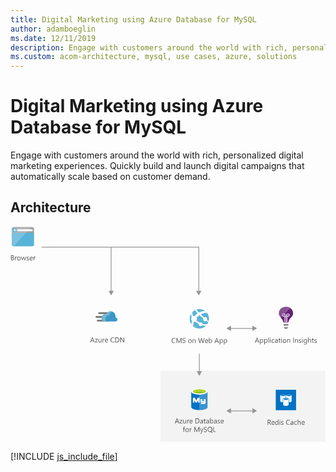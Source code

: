 ```yaml
---
title: Digital Marketing using Azure Database for MySQL
author: adamboeglin
ms.date: 12/11/2019
description: Engage with customers around the world with rich, personalized digital marketing experiences. Quickly build and launch digital campaigns that automatically scale based on customer demand.
ms.custom: acom-architecture, mysql, use cases, azure, solutions
---
```

# Digital Marketing using Azure Database for MySQL

Engage with customers around the world with rich, personalized digital marketing experiences. Quickly build and launch digital campaigns that automatically scale based on customer demand. 


## Architecture

<svg class="architecture-diagram" aria-labelledby="digital-marketing-using-azure-database-for-mysql" fill="none" height="422" viewbox="0 0 617 422" width="617" xmlns="https://www.w3.org/2000/svg"><title id="digital-marketing-using-azure-database-for-mysql">Digital Marketing using Azure Database for MySQL</title><desc>Engage with customers around the world with rich, personalized digital marketing experiences. Quickly build and launch digital campaigns that automatically scale based on customer demand.</desc><path d="M616.564 282.471H293.664V421.471H616.564V282.471Z" fill="#F3F3F3"></path><path d="M535.064 193.871H544.164V190.971H535.064V193.871Z" fill="#7A7A7A"></path><path d="M535.064 197.071L537.864 200.071H541.264L544.064 197.071H535.064Z" fill="#7A7A7A"></path><path d="M544.764 173.271C544.764 172.471 544.164 171.771 543.264 171.771C542.464 171.771 541.764 172.471 541.764 173.271V174.771H543.264C544.064 174.771 544.764 174.071 544.764 173.271Z" fill="#68217A"></path><path d="M535.464 174.771H536.964V173.271C536.864 172.471 536.264 171.771 535.464 171.771C534.664 171.771 533.964 172.371 533.964 173.271C534.064 174.071 534.764 174.771 535.464 174.771Z" fill="#68217A"></path><path d="M535.464 171.771C536.264 171.771 536.864 172.471 536.964 173.271V174.771H535.464C534.664 174.771 533.964 174.071 533.964 173.271C534.064 172.371 534.764 171.771 535.464 171.771ZM541.864 173.271C541.864 172.471 542.564 171.771 543.364 171.771C544.264 171.771 544.864 172.471 544.864 173.271C544.864 174.071 544.164 174.771 543.364 174.771H541.864V173.271Z" fill="#68217A"></path><path d="M553.464 169.671V169.371C553.464 165.071 551.064 161.171 547.464 159.071L536.364 170.171C537.764 170.571 538.764 171.771 538.764 173.271V174.771H540.264V173.271C540.264 171.571 541.764 170.071 543.464 170.071C545.164 170.071 546.664 171.571 546.664 173.271C546.664 174.971 545.164 176.471 543.464 176.471H541.964V187.371H540.264V176.471H538.764V187.371H536.964V176.471H535.464C534.064 176.471 532.764 175.471 532.364 174.071L528.764 177.671C528.064 176.971 527.464 176.271 527.064 175.571C527.664 176.571 528.464 177.471 529.664 178.471C531.864 180.471 534.264 185.771 534.564 187.371L534.864 187.871H543.964L544.264 187.371C544.564 185.771 547.064 180.471 549.164 178.571C554.064 174.371 553.464 169.871 553.464 169.671Z" fill="#68217A"></path><path d="M535.464 171.771C536.264 171.771 536.864 172.471 536.964 173.271V174.771H535.464C534.664 174.771 533.964 174.071 533.964 173.271C534.064 172.371 534.764 171.771 535.464 171.771ZM541.864 173.271C541.864 172.471 542.564 171.771 543.364 171.771C544.264 171.771 544.864 172.471 544.864 173.271C544.864 174.071 544.164 174.771 543.364 174.771H541.864V173.271ZM535.464 176.471H536.964V187.871H538.664V176.471H540.164V187.771H541.864V176.471H543.364C545.064 176.471 546.564 174.971 546.564 173.271C546.564 171.571 545.064 170.071 543.364 170.071C541.664 170.071 540.164 171.571 540.164 173.271V174.771H538.664V173.271C538.664 171.871 537.664 170.571 536.264 170.171L532.364 174.071C532.764 175.471 534.064 176.471 535.464 176.471Z" fill="#CEBAD3"></path><path d="M532.464 174.071C532.364 173.771 532.364 173.571 532.364 173.271C532.364 171.571 533.764 170.071 535.564 170.071C535.864 170.071 536.164 170.071 536.364 170.171L547.464 159.071C547.464 159.071 547.364 159.071 547.364 158.971C547.164 158.871 546.964 158.671 546.764 158.571C546.464 158.371 546.164 158.271 545.864 158.171C545.864 158.171 545.764 158.171 545.764 158.071C544.264 157.471 542.664 157.071 540.964 157.071C540.764 156.771 536.864 157.171 536.864 157.171C530.564 157.971 525.664 163.171 525.664 169.271C525.664 169.271 525.664 169.371 525.664 169.471V169.571V169.671C525.664 169.771 525.664 169.771 525.664 169.871C525.664 169.971 525.664 169.971 525.664 170.071C525.664 170.171 525.664 170.171 525.664 170.271C525.664 170.371 525.664 170.371 525.664 170.471C525.664 170.571 525.664 170.671 525.664 170.671C525.664 170.771 525.664 170.871 525.664 170.871C525.664 170.971 525.664 171.071 525.664 171.171C525.664 171.271 525.664 171.371 525.664 171.471C525.664 171.571 525.664 171.671 525.764 171.771C525.764 171.871 525.764 171.971 525.864 172.071C525.864 172.171 525.964 172.271 525.964 172.471C525.964 172.571 525.964 172.671 526.064 172.671C526.064 172.771 526.164 172.971 526.164 173.071C526.164 173.171 526.264 173.271 526.264 173.271C526.364 173.471 526.364 173.571 526.464 173.771C526.464 173.871 526.564 173.871 526.564 173.971C526.664 174.171 526.764 174.271 526.864 174.471C526.864 174.571 526.964 174.571 526.964 174.671C527.064 174.871 527.164 175.071 527.264 175.271L527.364 175.371C527.764 176.071 528.364 176.771 529.064 177.471L532.464 174.071Z" fill="#875094"></path><path d="M532.264 173.271C532.264 173.571 532.364 173.871 532.364 174.071L536.264 170.171C535.964 170.071 535.764 170.071 535.464 170.071C533.664 170.071 532.264 171.571 532.264 173.271Z" fill="#D6C5D9"></path><path d="M2.46387 11.4713V34.1713C2.46387 37.2713 3.56387 38.4713 6.76387 38.4713H41.8639C44.9639 38.4713 46.1639 37.3713 46.1639 34.1713V11.4713H2.46387Z" fill="#59B3D8"></path><path d="M46.0639 12.2713V5.17134C46.0639 2.07134 44.9639 0.871338 41.7639 0.871338H6.66389C3.56389 0.871338 2.36389 1.97134 2.36389 5.17134V12.2713H46.0639V12.2713Z" fill="#9FA0A1"></path><path d="M40.6639 0.871338H6.66387C3.56387 0.871338 2.46387 1.97134 2.46387 5.17134V12.3713H30.0639L40.6639 0.871338Z" fill="#B2B3B4"></path><path d="M6.66389 38.3714H6.06389C3.36389 38.2714 2.36389 37.0714 2.36389 34.0714V12.2714H29.9639L6.66389 38.3714Z" fill="#7AC2E0"></path><path d="M13.3639 8.97139H43.2639V5.17139H13.3639V8.97139Z" fill="#FBFBFB"></path><path d="M8.16389 2.77136C10.5639 2.77136 12.4639 4.67136 12.4639 7.07136C12.4639 9.47136 10.5639 11.3714 8.16389 11.3714C5.76389 11.3714 3.86389 9.47136 3.86389 7.07136C3.86389 4.77136 5.76389 2.77136 8.16389 2.77136Z" fill="#59B3D8"></path><path d="M12.3639 6.57139H8.16389L9.56389 5.17139V4.67139H8.16389L5.86389 7.17139L8.06389 9.47139H9.46389V8.97139L8.16389 7.57139H12.4639V6.57139H12.3639Z" fill="#FBFBFB"></path><path d="M196.464 171.271H173.564C172.664 171.271 171.864 170.471 171.864 169.471C171.864 168.571 172.664 167.671 173.564 167.671H196.464C197.364 167.671 198.164 168.471 198.164 169.471C198.164 170.471 197.364 171.271 196.464 171.271Z" fill="#7A7A7A"></path><path d="M191.764 185.871H170.664C169.764 185.871 168.964 185.071 168.964 184.071C168.964 183.171 169.764 182.271 170.664 182.271H191.764C192.664 182.271 193.464 183.071 193.464 184.071C193.564 185.071 192.764 185.871 191.764 185.871Z" fill="#7A7A7A"></path><path d="M189.264 178.771H168.164C167.264 178.771 166.464 177.971 166.464 176.971C166.464 176.071 167.264 175.171 168.164 175.171H189.264C190.164 175.171 190.964 175.971 190.964 176.971C191.064 177.971 190.264 178.771 189.264 178.771Z" fill="#7A7A7A"></path><path d="M209.464 182.071C209.464 180.071 207.864 178.371 205.864 178.271H205.364C205.564 177.371 205.764 176.471 205.764 175.671C205.764 170.271 201.464 165.871 196.164 165.871C192.064 165.971 188.464 168.571 187.064 172.471C186.364 172.271 185.664 172.171 184.964 172.071C181.264 172.071 178.464 175.171 178.464 178.971C178.464 182.771 181.364 185.871 184.964 185.871H206.164C207.964 185.571 209.464 183.971 209.464 182.071Z" fill="#3998C5"></path><path d="M188.264 185.771C187.364 184.871 186.664 183.771 186.464 182.371C185.664 178.771 187.864 175.071 191.364 174.371C192.064 174.271 192.864 174.171 193.564 174.271C193.864 170.871 195.964 167.871 198.964 166.371C198.064 166.071 197.064 165.871 196.064 165.871C191.964 165.971 188.364 168.571 186.964 172.471C186.264 172.271 185.564 172.171 184.864 172.071C181.164 172.071 178.364 175.171 178.364 178.971C178.364 182.771 181.264 185.871 184.864 185.871L188.264 185.771Z" fill="#72B5D2"></path><path d="M369.964 199.371C380.364 199.371 388.764 190.871 388.764 180.371C388.764 169.871 380.364 161.371 369.964 161.371C359.564 161.371 351.164 169.871 351.164 180.371C351.264 190.871 359.664 199.371 369.964 199.371Z" fill="white"></path><path d="M357.664 175.371C358.664 174.971 359.764 174.871 360.764 175.171C360.964 174.871 361.264 174.671 361.364 174.471C363.064 172.671 364.964 171.071 366.564 169.971C364.564 167.871 362.764 165.771 361.464 163.571C360.364 164.171 359.264 164.771 358.264 165.471C357.564 166.071 356.864 166.671 356.264 167.371C356.064 168.871 356.064 171.771 357.664 175.371Z" fill="#59B3D8"></path><path d="M369.364 168.271C374.564 165.471 379.064 165.471 381.964 165.871C378.564 162.971 374.264 161.571 369.864 161.571C367.964 161.571 365.964 161.871 364.064 162.471C365.864 164.471 367.664 166.471 369.364 168.271Z" fill="#59B3D8"></path><path d="M355.064 184.171C353.464 182.071 353.464 179.271 355.064 177.271C353.764 174.171 353.864 171.571 354.364 169.771C350.064 176.171 349.864 184.671 354.464 191.271C354.564 189.371 354.864 187.171 355.564 184.771C355.364 184.571 355.264 184.371 355.064 184.171Z" fill="#59B3D8"></path><path d="M372.864 171.871C375.064 174.071 377.164 176.071 379.164 177.771C380.864 176.771 383.164 177.171 384.364 178.771C385.264 179.971 385.364 181.471 384.964 182.671C386.464 183.871 387.464 184.571 388.164 185.171C389.664 179.771 388.664 173.671 384.964 168.871C384.864 168.771 384.764 168.671 384.764 168.571C384.364 168.671 379.564 168.271 372.864 171.871Z" fill="#59B3D8"></path><path d="M383.664 184.571C381.964 185.971 379.364 185.571 377.964 183.871C377.064 182.571 376.964 180.971 377.464 179.671C375.064 177.871 372.564 175.671 370.164 173.571C370.064 173.471 370.064 173.471 369.964 173.371C370.064 173.471 370.064 173.471 370.164 173.571C368.564 174.571 366.964 175.971 365.164 177.571C364.964 177.771 364.664 178.071 364.564 178.171C365.464 179.971 365.364 182.271 364.264 183.871C364.664 184.171 364.864 184.471 365.264 184.671C366.964 186.071 368.764 187.171 370.364 188.071C372.064 187.071 374.164 187.371 375.364 188.871C375.764 189.371 375.964 189.871 375.964 190.371C380.664 191.771 384.064 191.271 385.264 190.971C386.164 189.671 386.864 188.271 387.364 186.871C386.664 186.371 385.464 185.571 383.564 184.271C383.864 184.371 383.764 184.471 383.664 184.571Z" fill="#59B3D8"></path><path d="M374.864 194.271C373.164 195.571 370.864 195.171 369.664 193.571C369.064 192.771 368.864 191.871 368.964 190.871C367.164 189.971 365.264 188.871 363.464 187.371C362.864 186.871 362.464 186.571 361.864 186.071C361.064 186.471 360.164 186.571 359.164 186.571C357.864 189.971 357.664 193.071 357.864 195.171C361.264 198.071 365.564 199.471 369.964 199.471C374.064 199.471 377.964 198.171 381.364 195.571C381.964 195.071 382.464 194.671 383.064 194.171C381.164 194.171 378.664 194.071 375.764 193.471C375.564 193.571 375.264 193.971 374.864 194.271Z" fill="#59B3D8"></path><path d="M559.364 319.671H519.564V359.471H559.364V319.671Z" fill="#0072C6"></path><path d="M550.564 330.971C550.564 329.871 548.164 328.971 545.264 328.971C542.364 328.971 539.964 329.871 539.964 330.971V342.071C539.964 343.171 542.364 343.971 545.264 343.971H545.364C548.264 343.971 550.564 343.071 550.564 342.071V330.971V330.971Z" fill="white"></path><path d="M549.564 330.971C549.564 331.671 547.564 332.171 545.164 332.171C542.764 332.171 540.764 331.571 540.764 330.971C540.764 330.371 542.764 329.771 545.164 329.771C547.564 329.671 549.564 330.271 549.564 330.971Z" fill="#0072C6"></path><path d="M539.064 330.971C539.064 329.871 536.664 328.971 533.764 328.971C530.864 328.971 528.464 329.871 528.464 330.971V342.071C528.464 343.171 530.864 343.971 533.764 343.971H533.864C536.764 343.971 539.064 343.071 539.064 342.071V330.971V330.971Z" fill="white"></path><path d="M538.064 330.971C538.064 331.671 536.064 332.171 533.664 332.171C531.264 332.171 529.264 331.571 529.264 330.971C529.264 330.371 531.164 329.771 533.664 329.771C536.164 329.771 538.064 330.271 538.064 330.971Z" fill="#0072C6"></path><path d="M545.664 337.771C545.664 335.971 541.864 335.071 539.464 335.071C537.064 335.071 533.264 335.971 533.264 337.771V349.071C533.264 350.971 536.464 351.871 539.464 351.871H540.464C543.164 351.671 545.664 350.771 545.664 349.071V337.771Z" fill="#0072C6"></path><path d="M543.664 337.871C543.664 338.571 541.764 339.071 539.464 339.071C537.164 339.071 535.264 338.571 535.264 337.871C535.264 337.171 537.164 336.671 539.464 336.671C541.764 336.771 543.664 337.271 543.664 337.871Z" fill="#0072C6"></path><path d="M544.764 338.071C544.764 336.971 542.364 336.071 539.464 336.071C536.564 336.071 534.164 336.971 534.164 338.071V349.171C534.164 350.271 536.564 351.071 539.464 351.071H539.564C542.464 351.071 544.764 350.171 544.764 349.171V338.071V338.071Z" fill="white"></path><path d="M543.864 338.071C543.864 338.771 541.864 339.271 539.464 339.271C537.064 339.271 535.064 338.671 535.064 338.071C535.064 337.471 537.064 336.871 539.464 336.871C541.864 336.771 543.864 337.371 543.864 338.071Z" fill="#0072C6"></path><path d="M354.064 323.071V353.571C354.064 356.771 361.164 359.371 369.964 359.371V323.171H354.064V323.071Z" fill="#0072C5"></path><path d="M369.764 359.271H370.064C378.964 359.271 385.964 356.771 385.964 353.471V322.971H369.764V359.271Z" fill="#3A93CE"></path><path d="M385.864 323.071C385.864 326.171 378.764 328.871 369.964 328.871C361.164 328.871 353.964 326.271 353.964 323.071C353.964 319.971 361.064 317.271 369.864 317.271C378.664 317.371 385.864 319.971 385.864 323.071Z" fill="white"></path><path d="M382.664 322.771C382.664 324.871 376.964 326.571 370.064 326.571C363.164 326.571 357.364 324.871 357.364 322.771C357.364 320.671 363.064 318.971 369.964 318.971C376.864 318.971 382.664 320.671 382.664 322.771Z" fill="#7FB900"></path><path d="M379.964 325.071C381.664 324.371 382.564 323.671 382.564 322.771C382.564 320.671 376.864 318.971 369.964 318.971C363.064 318.971 357.364 320.671 357.364 322.771C357.364 323.571 358.364 324.471 359.964 325.071C362.264 324.171 365.864 323.671 369.964 323.671C373.964 323.571 377.664 324.171 379.964 325.071Z" fill="#B7D332"></path><path d="M382.064 343.471V337.971H378.764V341.371C378.764 341.571 378.764 341.771 378.564 341.771H375.964C375.564 341.771 375.564 341.271 375.564 341.271V337.971H371.564L372.264 338.471V341.971C372.264 341.971 372.064 344.371 374.264 344.371H378.464C378.764 344.371 379.164 344.171 379.264 343.971C379.264 343.871 379.264 344.971 378.264 344.971H372.864V347.471H379.264C379.864 347.471 380.764 347.371 381.464 346.471C382.064 345.671 382.164 345.071 382.164 344.571C382.064 344.271 382.064 343.471 382.064 343.471Z" fill="white"></path><path d="M360.064 339.671V344.771H357.264V336.671C357.264 336.671 357.464 334.871 359.164 334.871C360.764 334.871 361.164 335.171 361.864 336.671C362.664 338.071 364.064 340.771 364.064 340.771C364.064 340.771 366.064 336.271 366.364 335.571C366.664 334.871 367.464 334.671 368.464 334.771C369.364 334.871 370.364 335.371 370.364 336.571V344.671H367.564V339.571C367.564 339.571 365.864 343.471 365.464 343.971C365.164 344.471 364.564 344.671 363.964 344.671C363.364 344.671 362.564 344.571 362.164 343.871C361.864 343.271 360.064 339.671 360.064 339.671Z" fill="white"></path><path d="M369.564 125.671V39.4713H61.0638V40.9713H196.364V125.671H191.864L197.164 134.771L202.364 125.671H197.864V40.9713H368.064V125.671H363.564L368.764 134.771L374.064 125.671H369.564Z" fill="#959595"></path><path d="M482.864 199.371L473.864 194.071V198.571H431.864V194.071L422.864 199.371L431.864 204.571V200.071H473.864V204.571L482.864 199.371Z" fill="#959595"></path><path d="M482.864 360.871L473.864 355.671V360.171H431.864V355.671L422.864 360.871L431.864 366.071V361.671H473.864V366.071L482.864 360.871Z" fill="#959595"></path><path d="M370.664 248.771H369.164V284.771H370.664V248.771Z" fill="#959595"></path><path d="M375.164 283.171L369.964 292.271L364.664 283.171H375.164Z" fill="#959595"></path><path d="M510.664 388.071H509.264L507.664 385.371C507.464 385.071 507.364 384.871 507.264 384.671C507.164 384.471 506.964 384.371 506.864 384.271C506.764 384.171 506.564 384.071 506.364 384.071C506.164 383.971 505.964 383.971 505.764 383.971H504.864V388.171H503.764V378.371H506.664C507.064 378.371 507.464 378.471 507.864 378.571C508.264 378.671 508.564 378.871 508.764 379.071C509.064 379.271 509.264 379.571 509.364 379.871C509.564 380.171 509.564 380.571 509.564 380.971C509.564 381.271 509.464 381.671 509.364 381.871C509.264 382.171 509.164 382.371 508.964 382.671C508.764 382.871 508.564 383.071 508.264 383.271C507.964 383.471 507.664 383.571 507.364 383.671C507.564 383.771 507.664 383.871 507.764 383.871C507.864 383.971 507.964 384.071 508.064 384.171C508.164 384.271 508.264 384.471 508.364 384.571C508.464 384.771 508.564 384.871 508.764 385.171L510.664 388.071ZM504.764 379.271V382.871H506.364C506.664 382.871 506.964 382.871 507.164 382.771C507.364 382.671 507.664 382.571 507.764 382.371C507.964 382.171 508.064 381.971 508.164 381.771C508.264 381.571 508.364 381.271 508.364 380.971C508.364 380.471 508.164 380.071 507.864 379.771C507.564 379.471 507.064 379.371 506.364 379.371H504.764V379.271Z" fill="#525252"></path><path d="M517.164 384.771H512.264C512.264 385.571 512.464 386.171 512.864 386.571C513.264 386.971 513.864 387.171 514.564 387.171C515.364 387.171 516.064 386.871 516.764 386.371V387.471C516.164 387.871 515.364 388.171 514.364 388.171C513.364 388.171 512.564 387.871 512.064 387.171C511.464 386.571 511.264 385.671 511.264 384.471C511.264 383.371 511.564 382.471 512.164 381.771C512.764 381.071 513.564 380.771 514.464 380.771C515.364 380.771 516.064 381.071 516.564 381.671C517.064 382.271 517.364 383.071 517.364 384.171V384.771H517.164ZM515.964 383.871C515.964 383.271 515.764 382.671 515.464 382.371C515.164 381.971 514.764 381.871 514.164 381.871C513.664 381.871 513.164 382.071 512.864 382.471C512.564 382.871 512.264 383.371 512.164 383.971H515.964V383.871Z" fill="#525252"></path><path d="M524.764 388.071H523.664V386.871C523.164 387.771 522.364 388.271 521.264 388.271C520.364 388.271 519.664 387.971 519.164 387.371C518.664 386.771 518.364 385.871 518.364 384.771C518.364 383.571 518.664 382.671 519.264 381.971C519.864 381.271 520.664 380.971 521.564 380.971C522.564 380.971 523.264 381.371 523.664 382.071V377.771H524.764V388.071ZM523.664 384.871V383.871C523.664 383.271 523.464 382.871 523.064 382.471C522.664 382.071 522.264 381.871 521.664 381.871C520.964 381.871 520.464 382.171 520.064 382.671C519.664 383.171 519.464 383.871 519.464 384.771C519.464 385.571 519.664 386.171 520.064 386.671C520.464 387.171 520.964 387.371 521.564 387.371C522.164 387.371 522.664 387.171 523.064 386.671C523.464 386.071 523.664 385.571 523.664 384.871Z" fill="#525252"></path><path d="M527.664 379.271C527.464 379.271 527.264 379.171 527.164 379.071C527.064 378.971 526.964 378.771 526.964 378.571C526.964 378.371 527.064 378.171 527.164 378.071C527.264 377.971 527.464 377.871 527.664 377.871C527.864 377.871 528.064 377.971 528.164 378.071C528.264 378.171 528.364 378.371 528.364 378.571C528.364 378.771 528.264 378.971 528.164 379.071C528.064 379.171 527.864 379.271 527.664 379.271ZM528.164 388.071H527.064V381.071H528.164V388.071Z" fill="#525252"></path><path d="M530.064 387.771V386.571C530.664 387.071 531.364 387.271 532.064 387.271C533.064 387.271 533.564 386.971 533.564 386.271C533.564 386.071 533.564 385.971 533.464 385.771C533.364 385.671 533.264 385.571 533.164 385.471C533.064 385.371 532.864 385.271 532.664 385.171C532.464 385.071 532.264 384.971 532.064 384.971C531.764 384.871 531.464 384.771 531.264 384.571C531.064 384.471 530.864 384.271 530.664 384.171C530.464 383.971 530.364 383.871 530.264 383.671C530.164 383.471 530.164 383.271 530.164 382.971C530.164 382.671 530.264 382.371 530.364 382.071C530.564 381.771 530.764 381.571 530.964 381.471C531.264 381.271 531.464 381.171 531.864 381.071C532.164 380.971 532.564 380.971 532.864 380.971C533.464 380.971 533.964 381.071 534.464 381.271V382.371C533.964 382.071 533.364 381.871 532.664 381.871C532.464 381.871 532.264 381.871 532.064 381.971C531.864 381.971 531.764 382.071 531.664 382.171C531.564 382.271 531.464 382.371 531.364 382.471C531.264 382.571 531.264 382.771 531.264 382.871C531.264 383.071 531.264 383.171 531.364 383.371C531.464 383.471 531.564 383.571 531.664 383.671C531.764 383.771 531.964 383.871 532.164 383.971C532.364 384.071 532.564 384.171 532.764 384.271C533.064 384.371 533.364 384.471 533.564 384.671C533.764 384.771 534.064 384.971 534.164 385.071C534.364 385.271 534.464 385.371 534.564 385.571C534.664 385.771 534.664 385.971 534.664 386.271C534.664 386.571 534.564 386.871 534.464 387.171C534.264 387.471 534.064 387.671 533.864 387.771C533.564 387.971 533.364 388.071 532.964 388.171C532.564 388.271 532.264 388.271 531.964 388.271C531.164 388.171 530.564 388.071 530.064 387.771Z" fill="#525252"></path><path d="M547.064 387.571C546.364 387.971 545.464 388.171 544.364 388.171C542.964 388.171 541.864 387.771 541.064 386.871C540.264 385.971 539.764 384.771 539.764 383.371C539.764 381.771 540.264 380.571 541.164 379.571C542.064 378.571 543.264 378.171 544.764 378.171C545.664 378.171 546.464 378.271 547.064 378.571V379.771C546.364 379.371 545.564 379.171 544.764 379.171C543.664 379.171 542.764 379.571 542.064 380.271C541.364 381.071 541.064 382.071 541.064 383.271C541.064 384.471 541.364 385.371 542.064 386.171C542.764 386.871 543.564 387.271 544.664 387.271C545.664 387.271 546.464 387.071 547.264 386.571V387.571H547.064Z" fill="#525252"></path><path d="M553.864 388.071H552.764V386.971C552.264 387.771 551.564 388.271 550.564 388.271C549.864 388.271 549.364 388.071 548.964 387.671C548.564 387.271 548.364 386.771 548.364 386.171C548.364 384.871 549.164 384.071 550.664 383.871L552.764 383.571C552.764 382.371 552.264 381.771 551.364 381.771C550.564 381.771 549.764 382.071 549.064 382.671V381.571C549.764 381.171 550.564 380.871 551.464 380.871C553.064 380.871 553.964 381.771 553.964 383.471V388.071H553.864ZM552.764 384.471L551.064 384.671C550.564 384.771 550.164 384.871 549.864 385.071C549.564 385.271 549.464 385.571 549.464 386.071C549.464 386.371 549.564 386.671 549.864 386.871C550.064 387.071 550.464 387.171 550.864 387.171C551.464 387.171 551.864 386.971 552.264 386.571C552.664 386.171 552.764 385.671 552.764 385.071V384.471V384.471Z" fill="#525252"></path><path d="M560.764 387.671C560.264 387.971 559.564 388.171 558.864 388.171C557.864 388.171 557.064 387.871 556.464 387.171C555.864 386.471 555.564 385.671 555.564 384.671C555.564 383.471 555.864 382.571 556.564 381.871C557.264 381.171 558.064 380.871 559.164 380.871C559.764 380.871 560.364 380.971 560.764 381.171V382.271C560.264 381.871 559.664 381.771 559.064 381.771C558.364 381.771 557.764 382.071 557.264 382.571C556.764 383.071 556.564 383.771 556.564 384.571C556.564 385.371 556.764 386.071 557.164 386.471C557.564 386.971 558.164 387.171 558.864 387.171C559.464 387.171 560.064 386.971 560.564 386.571V387.671H560.764Z" fill="#525252"></path><path d="M568.264 388.071H567.164V384.071C567.164 382.571 566.664 381.871 565.564 381.871C565.064 381.871 564.564 382.071 564.164 382.471C563.764 382.871 563.564 383.471 563.564 384.071V388.071H562.464V377.671H563.564V382.171C564.064 381.271 564.864 380.871 565.864 380.871C567.464 380.871 568.264 381.871 568.264 383.771V388.071V388.071Z" fill="#525252"></path><path d="M576.064 384.771H571.164C571.164 385.571 571.364 386.171 571.764 386.571C572.164 386.971 572.764 387.171 573.464 387.171C574.264 387.171 574.964 386.871 575.664 386.371V387.471C575.064 387.871 574.264 388.171 573.264 388.171C572.264 388.171 571.464 387.871 570.964 387.171C570.364 386.571 570.164 385.671 570.164 384.471C570.164 383.371 570.464 382.471 571.064 381.771C571.664 381.071 572.464 380.771 573.364 380.771C574.264 380.771 574.964 381.071 575.464 381.671C575.964 382.271 576.264 383.071 576.264 384.171V384.771H576.064ZM574.864 383.871C574.864 383.271 574.664 382.671 574.364 382.371C574.064 381.971 573.664 381.871 573.064 381.871C572.564 381.871 572.064 382.071 571.764 382.471C571.464 382.871 571.164 383.371 571.064 383.971H574.864V383.871Z" fill="#525252"></path><path d="M330.664 385.471H329.364L328.364 382.771H324.164L323.164 385.471H321.864L325.664 375.671H326.864L330.664 385.471ZM327.964 381.671L326.464 377.471C326.464 377.371 326.364 377.071 326.264 376.771C326.264 377.071 326.164 377.271 326.064 377.471L324.564 381.671H327.964Z" fill="#525252"></path><path d="M336.764 378.771L332.664 384.471H336.764V385.471H330.964V385.171L335.064 379.471H331.264V378.471H336.664V378.771H336.764Z" fill="#525252"></path><path d="M343.864 385.471H342.764V384.371C342.264 385.171 341.564 385.671 340.564 385.671C338.864 385.671 338.064 384.671 338.064 382.671V378.471H339.164V382.471C339.164 383.971 339.764 384.671 340.864 384.671C341.364 384.671 341.864 384.471 342.264 384.071C342.664 383.671 342.764 383.171 342.764 382.471V378.471H343.864V385.471Z" fill="#525252"></path><path d="M349.864 379.571C349.664 379.371 349.364 379.371 349.064 379.371C348.564 379.371 348.164 379.571 347.864 380.071C347.564 380.571 347.364 381.171 347.364 381.871V385.471H346.264V378.471H347.364V379.871C347.564 379.371 347.764 378.971 348.064 378.671C348.364 378.371 348.764 378.271 349.164 378.271C349.464 378.271 349.664 378.271 349.864 378.371V379.571Z" fill="#525252"></path><path d="M356.464 382.171H351.564C351.564 382.971 351.764 383.571 352.164 383.971C352.564 384.371 353.164 384.571 353.864 384.571C354.664 384.571 355.364 384.271 356.064 383.771V384.871C355.464 385.271 354.664 385.571 353.664 385.571C352.664 385.571 351.864 385.271 351.364 384.571C350.764 383.971 350.564 383.071 350.564 381.871C350.564 380.771 350.864 379.871 351.464 379.171C352.064 378.471 352.864 378.171 353.764 378.171C354.664 378.171 355.364 378.471 355.864 379.071C356.364 379.671 356.664 380.471 356.664 381.571V382.171H356.464ZM355.364 381.271C355.364 380.671 355.164 380.071 354.864 379.771C354.564 379.371 354.164 379.271 353.564 379.271C353.064 379.271 352.564 379.471 352.264 379.871C351.864 380.271 351.664 380.771 351.564 381.371H355.364V381.271Z" fill="#525252"></path><path d="M362.164 385.471V375.671H364.864C368.364 375.671 370.064 377.271 370.064 380.471C370.064 381.971 369.564 383.171 368.664 384.071C367.764 384.971 366.464 385.471 364.764 385.471H362.164ZM363.264 376.671V384.371H364.764C366.064 384.371 367.064 384.071 367.764 383.371C368.464 382.671 368.864 381.671 368.864 380.471C368.864 377.971 367.564 376.671 364.864 376.671H363.264Z" fill="#525252"></path><path d="M376.864 385.471H375.764V384.371C375.264 385.171 374.564 385.671 373.564 385.671C372.864 385.671 372.364 385.471 371.964 385.071C371.564 384.671 371.364 384.171 371.364 383.571C371.364 382.271 372.164 381.471 373.664 381.271L375.764 380.971C375.764 379.771 375.264 379.171 374.364 379.171C373.564 379.171 372.764 379.471 372.064 380.071V378.971C372.764 378.571 373.564 378.271 374.464 378.271C376.064 378.271 376.964 379.171 376.964 380.871V385.471H376.864ZM375.664 381.871L373.964 382.071C373.464 382.171 373.064 382.271 372.764 382.471C372.464 382.671 372.364 382.971 372.364 383.471C372.364 383.771 372.464 384.071 372.764 384.271C373.064 384.471 373.364 384.571 373.764 384.571C374.364 384.571 374.764 384.371 375.164 383.971C375.564 383.571 375.664 383.071 375.664 382.471V381.871Z" fill="#525252"></path><path d="M382.164 385.371C381.864 385.471 381.564 385.571 381.164 385.571C379.964 385.571 379.364 384.871 379.364 383.471V379.371H378.164V378.371H379.364V376.671L380.464 376.271V378.371H382.264V379.371H380.464V383.271C380.464 383.771 380.564 384.071 380.664 384.271C380.864 384.471 381.064 384.571 381.464 384.571C381.764 384.571 381.964 384.471 382.164 384.371V385.371Z" fill="#525252"></path><path d="M388.664 385.471H387.564V384.371C387.064 385.171 386.364 385.671 385.364 385.671C384.664 385.671 384.164 385.471 383.764 385.071C383.364 384.671 383.164 384.171 383.164 383.571C383.164 382.271 383.964 381.471 385.464 381.271L387.564 380.971C387.564 379.771 387.064 379.171 386.164 379.171C385.364 379.171 384.564 379.471 383.864 380.071V378.971C384.564 378.571 385.364 378.271 386.264 378.271C387.864 378.271 388.764 379.171 388.764 380.871V385.471H388.664ZM387.564 381.871L385.864 382.071C385.364 382.171 384.964 382.271 384.664 382.471C384.364 382.671 384.264 382.971 384.264 383.471C384.264 383.771 384.364 384.071 384.664 384.271C384.964 384.471 385.264 384.571 385.664 384.571C386.264 384.571 386.664 384.371 387.064 383.971C387.464 383.571 387.564 383.071 387.564 382.471V381.871Z" fill="#525252"></path><path d="M391.964 384.471V385.471H390.864V375.071H391.964V379.671C392.564 378.771 393.364 378.271 394.364 378.271C395.264 378.271 395.964 378.571 396.464 379.171C396.964 379.771 397.264 380.671 397.264 381.671C397.264 382.871 396.964 383.771 396.364 384.471C395.764 385.171 395.064 385.571 394.064 385.571C393.164 385.571 392.464 385.171 391.964 384.471ZM391.964 381.571V382.571C391.964 383.171 392.164 383.671 392.564 384.071C392.964 384.471 393.464 384.671 393.964 384.671C394.664 384.671 395.164 384.371 395.564 383.871C395.964 383.371 396.164 382.671 396.164 381.671C396.164 380.871 395.964 380.271 395.664 379.871C395.264 379.471 394.864 379.171 394.164 379.171C393.464 379.171 392.964 379.371 392.564 379.871C392.164 380.371 391.964 380.871 391.964 381.571Z" fill="#525252"></path><path d="M403.864 385.471H402.764V384.371C402.264 385.171 401.564 385.671 400.564 385.671C399.864 385.671 399.364 385.471 398.964 385.071C398.564 384.671 398.364 384.171 398.364 383.571C398.364 382.271 399.164 381.471 400.664 381.271L402.764 380.971C402.764 379.771 402.264 379.171 401.364 379.171C400.564 379.171 399.764 379.471 399.064 380.071V378.971C399.764 378.571 400.564 378.271 401.464 378.271C403.064 378.271 403.964 379.171 403.964 380.871V385.471H403.864ZM402.764 381.871L401.064 382.071C400.564 382.171 400.164 382.271 399.864 382.471C399.564 382.671 399.464 382.971 399.464 383.471C399.464 383.771 399.564 384.071 399.864 384.271C400.064 384.471 400.464 384.571 400.864 384.571C401.464 384.571 401.864 384.371 402.264 383.971C402.664 383.571 402.764 383.071 402.764 382.471V381.871Z" fill="#525252"></path><path d="M405.564 385.171V383.971C406.164 384.471 406.864 384.671 407.564 384.671C408.564 384.671 409.064 384.371 409.064 383.671C409.064 383.471 409.064 383.371 408.964 383.171C408.864 382.971 408.764 382.971 408.664 382.871C408.564 382.771 408.364 382.671 408.164 382.571C407.964 382.471 407.764 382.371 407.564 382.371C407.264 382.271 406.964 382.171 406.764 381.971C406.564 381.871 406.364 381.671 406.164 381.571C405.964 381.471 405.864 381.271 405.764 381.071C405.664 380.871 405.664 380.671 405.664 380.371C405.664 380.071 405.764 379.771 405.864 379.471C405.964 379.171 406.264 378.971 406.464 378.871C406.664 378.671 406.964 378.571 407.364 378.471C407.664 378.371 408.064 378.371 408.364 378.371C408.964 378.371 409.464 378.471 409.964 378.671V379.771C409.464 379.471 408.864 379.271 408.164 379.271C407.964 379.271 407.764 379.271 407.564 379.371C407.364 379.371 407.264 379.471 407.164 379.571C407.064 379.671 406.964 379.771 406.864 379.871C406.764 379.971 406.764 380.171 406.764 380.271C406.764 380.471 406.764 380.571 406.864 380.771C406.964 380.971 407.064 380.971 407.164 381.071C407.264 381.171 407.464 381.271 407.664 381.371C407.864 381.471 408.064 381.571 408.264 381.671C408.564 381.771 408.864 381.871 409.064 382.071C409.264 382.271 409.564 382.371 409.664 382.471C409.864 382.671 409.964 382.771 410.064 382.971C410.164 383.171 410.164 383.371 410.164 383.671C410.164 383.971 410.064 384.271 409.964 384.571C409.764 384.871 409.564 385.071 409.364 385.171C409.064 385.371 408.864 385.471 408.464 385.571C408.164 385.671 407.764 385.671 407.464 385.671C406.664 385.571 406.064 385.471 405.564 385.171Z" fill="#525252"></path><path d="M417.564 382.171H412.664C412.664 382.971 412.864 383.571 413.264 383.971C413.664 384.371 414.264 384.571 414.964 384.571C415.764 384.571 416.464 384.271 417.164 383.771V384.871C416.564 385.271 415.764 385.571 414.764 385.571C413.764 385.571 412.964 385.271 412.464 384.571C411.864 383.971 411.664 383.071 411.664 381.871C411.664 380.771 411.964 379.871 412.564 379.171C413.164 378.471 413.964 378.171 414.864 378.171C415.764 378.171 416.464 378.471 416.964 379.071C417.464 379.671 417.764 380.471 417.764 381.571V382.171H417.564ZM416.364 381.271C416.364 380.671 416.164 380.071 415.864 379.771C415.564 379.371 415.164 379.271 414.564 379.271C414.064 379.271 413.564 379.471 413.264 379.871C412.864 380.271 412.664 380.771 412.564 381.371H416.364V381.271Z" fill="#525252"></path><path d="M341.964 392.871C341.764 392.771 341.464 392.671 341.264 392.671C340.464 392.671 340.064 393.171 340.064 394.171V395.271H341.664V396.271H339.964V402.271H338.864V396.271H337.664V395.271H338.864V394.171C338.864 393.471 339.064 392.871 339.464 392.471C339.864 392.071 340.464 391.871 341.064 391.871C341.364 391.871 341.664 391.871 341.864 391.971V392.871H341.964Z" fill="#525252"></path><path d="M345.764 402.371C344.764 402.371 343.864 402.071 343.264 401.371C342.664 400.671 342.364 399.871 342.364 398.771C342.364 397.571 342.664 396.671 343.364 395.971C343.964 395.271 344.864 394.971 345.964 394.971C346.964 394.971 347.864 395.271 348.364 395.971C348.864 396.671 349.264 397.471 349.264 398.671C349.264 399.771 348.964 400.671 348.364 401.371C347.764 402.071 346.864 402.371 345.764 402.371ZM345.864 395.971C345.164 395.971 344.564 396.171 344.164 396.671C343.764 397.171 343.564 397.871 343.564 398.671C343.564 399.471 343.764 400.171 344.164 400.671C344.564 401.171 345.164 401.371 345.864 401.371C346.564 401.371 347.164 401.171 347.564 400.671C347.964 400.171 348.164 399.571 348.164 398.671C348.164 397.771 347.964 397.171 347.564 396.671C347.164 396.271 346.564 395.971 345.864 395.971Z" fill="#525252"></path><path d="M354.664 396.371C354.464 396.171 354.164 396.171 353.864 396.171C353.364 396.171 352.964 396.371 352.664 396.871C352.364 397.371 352.164 397.971 352.164 398.671V402.271H351.064V395.271H352.164V396.671C352.364 396.171 352.564 395.771 352.864 395.471C353.164 395.171 353.564 395.071 353.964 395.071C354.264 395.071 354.464 395.071 354.664 395.171V396.371Z" fill="#525252"></path><path d="M369.864 402.271H368.764V395.671C368.764 395.171 368.764 394.471 368.864 393.771C368.764 394.171 368.664 394.571 368.564 394.671L365.264 402.171H364.664L361.364 394.671C361.264 394.471 361.164 394.071 361.064 393.671C361.064 394.071 361.164 394.671 361.164 395.571V402.171H360.064V392.371H361.564L364.564 399.171C364.764 399.671 364.964 400.071 365.064 400.371C365.264 399.871 365.464 399.471 365.564 399.171L368.664 392.371H370.064V402.271H369.864Z" fill="#525252"></path><path d="M377.864 395.271L374.664 403.371C374.064 404.771 373.264 405.571 372.264 405.571C371.964 405.571 371.764 405.571 371.564 405.471V404.471C371.764 404.571 372.064 404.571 372.264 404.571C372.864 404.571 373.264 404.271 373.564 403.571L374.164 402.271L371.464 395.271H372.664L374.564 400.671C374.564 400.771 374.664 400.871 374.664 401.171C374.664 401.071 374.764 400.871 374.764 400.671L376.764 395.271H377.864Z" fill="#525252"></path><path d="M378.764 401.871V400.471C378.964 400.571 379.064 400.771 379.364 400.871C379.664 400.971 379.764 401.071 380.064 401.171C380.364 401.271 380.564 401.271 380.764 401.371C380.964 401.371 381.264 401.471 381.464 401.471C382.164 401.471 382.664 401.371 383.064 401.071C383.464 400.771 383.564 400.471 383.564 399.971C383.564 399.671 383.464 399.471 383.364 399.271C383.264 399.071 383.064 398.871 382.864 398.771C382.664 398.671 382.464 398.471 382.164 398.271C381.864 398.071 381.564 397.971 381.264 397.771C380.964 397.571 380.564 397.471 380.264 397.271C379.964 397.071 379.664 396.871 379.464 396.671C379.264 396.471 379.064 396.171 378.964 395.971C378.864 395.771 378.764 395.371 378.764 394.971C378.764 394.571 378.864 394.171 379.064 393.771C379.264 393.471 379.564 393.171 379.864 392.971C380.164 392.771 380.564 392.571 380.964 392.471C381.364 392.371 381.764 392.271 382.164 392.271C383.164 392.271 383.864 392.371 384.264 392.571V393.871C383.664 393.471 382.964 393.271 382.064 393.271C381.864 393.271 381.564 393.271 381.264 393.371C381.064 393.471 380.764 393.471 380.564 393.671C380.364 393.771 380.164 393.971 380.064 394.171C379.964 394.371 379.864 394.571 379.864 394.871C379.864 395.171 379.864 395.371 379.964 395.571C380.064 395.771 380.164 395.871 380.364 396.071C380.564 396.271 380.764 396.371 381.064 396.471C381.364 396.571 381.664 396.771 381.964 396.971C382.364 397.171 382.664 397.371 382.964 397.471C383.264 397.571 383.564 397.871 383.764 398.071C383.964 398.271 384.164 398.571 384.364 398.871C384.464 399.171 384.564 399.471 384.564 399.871C384.564 400.371 384.464 400.771 384.264 401.071C384.064 401.371 383.864 401.671 383.464 401.871C383.164 402.071 382.764 402.271 382.364 402.371C381.964 402.471 381.464 402.471 381.064 402.471C380.864 402.471 380.764 402.471 380.464 402.471C380.264 402.471 379.964 402.371 379.764 402.371C379.564 402.371 379.264 402.271 379.064 402.171C378.864 402.071 378.864 401.971 378.764 401.871Z" fill="#525252"></path><path d="M390.664 402.371C389.264 402.371 388.164 401.871 387.364 400.971C386.564 400.071 386.064 398.871 386.064 397.371C386.064 395.771 386.464 394.571 387.364 393.571C388.264 392.671 389.364 392.171 390.864 392.171C392.164 392.171 393.264 392.671 394.164 393.571C394.964 394.471 395.364 395.671 395.364 397.171C395.364 398.771 394.964 400.071 394.064 400.971C393.864 401.171 393.664 401.371 393.464 401.571L396.264 403.571H394.164L392.364 402.171C391.764 402.371 391.164 402.371 390.664 402.371ZM390.664 393.271C389.664 393.271 388.764 393.671 388.164 394.371C387.564 395.071 387.164 396.071 387.164 397.271C387.164 398.471 387.464 399.471 388.064 400.171C388.664 400.871 389.464 401.271 390.564 401.271C391.664 401.271 392.464 400.871 393.064 400.171C393.664 399.471 393.964 398.471 393.964 397.271C393.964 395.971 393.664 394.971 393.064 394.271C392.564 393.671 391.764 393.271 390.664 393.271Z" fill="#525252"></path><path d="M402.364 402.271H397.264V392.471H398.364V401.271H402.264V402.271H402.364Z" fill="#525252"></path><path d="M164.864 226.871H163.564L162.564 224.171H158.364L157.364 226.871H156.064L159.864 217.071H161.064L164.864 226.871ZM162.264 223.071L160.764 218.871C160.764 218.771 160.664 218.471 160.564 218.171C160.564 218.471 160.464 218.671 160.364 218.871L158.864 223.071H162.264Z" fill="#525252"></path><path d="M171.064 220.171L166.964 225.871H171.064V226.871H165.364V226.571L169.464 220.871H165.664V219.871H171.064V220.171Z" fill="#525252"></path><path d="M178.164 226.871H177.064V225.771C176.564 226.571 175.864 227.071 174.864 227.071C173.164 227.071 172.364 226.071 172.364 224.071V219.871H173.464V223.871C173.464 225.371 174.064 226.071 175.164 226.071C175.664 226.071 176.164 225.871 176.564 225.471C176.964 225.071 177.064 224.571 177.064 223.871V219.871H178.164V226.871Z" fill="#525252"></path><path d="M184.064 220.971C183.864 220.771 183.564 220.771 183.264 220.771C182.764 220.771 182.364 220.971 182.064 221.471C181.764 221.971 181.564 222.571 181.564 223.271V226.871H180.464V219.871H181.564V221.271C181.764 220.771 181.964 220.371 182.264 220.071C182.564 219.771 182.964 219.671 183.364 219.671C183.664 219.671 183.864 219.671 184.064 219.771V220.971V220.971Z" fill="#525252"></path><path d="M190.764 223.571H185.864C185.864 224.371 186.064 224.971 186.464 225.371C186.864 225.771 187.464 225.971 188.164 225.971C188.964 225.971 189.664 225.671 190.364 225.171V226.271C189.764 226.671 188.964 226.971 187.964 226.971C186.964 226.971 186.164 226.671 185.664 225.971C185.064 225.371 184.864 224.471 184.864 223.271C184.864 222.171 185.164 221.271 185.764 220.571C186.364 219.871 187.164 219.571 188.064 219.571C188.964 219.571 189.664 219.871 190.164 220.471C190.664 221.071 190.964 221.871 190.964 222.971V223.571H190.764ZM189.664 222.671C189.664 222.071 189.464 221.471 189.164 221.171C188.864 220.771 188.464 220.671 187.864 220.671C187.364 220.671 186.864 220.871 186.564 221.271C186.264 221.671 185.964 222.171 185.864 222.771H189.664V222.671Z" fill="#525252"></path><path d="M203.164 226.371C202.464 226.771 201.564 226.971 200.464 226.971C199.064 226.971 197.964 226.571 197.164 225.671C196.364 224.771 195.864 223.571 195.864 222.171C195.864 220.571 196.364 219.371 197.264 218.371C198.164 217.371 199.364 216.971 200.864 216.971C201.764 216.971 202.564 217.071 203.164 217.371V218.571C202.464 218.171 201.664 217.971 200.864 217.971C199.764 217.971 198.864 218.371 198.164 219.071C197.464 219.871 197.164 220.871 197.164 222.071C197.164 223.271 197.464 224.171 198.164 224.971C198.864 225.671 199.664 226.071 200.764 226.071C201.764 226.071 202.564 225.871 203.364 225.371V226.371H203.164Z" fill="#525252"></path><path d="M205.064 226.871V217.071H207.764C211.264 217.071 212.964 218.671 212.964 221.871C212.964 223.371 212.464 224.571 211.564 225.471C210.564 226.371 209.364 226.871 207.664 226.871H205.064ZM206.264 218.071V225.771H207.764C209.064 225.771 210.064 225.471 210.764 224.771C211.464 224.071 211.864 223.071 211.864 221.871C211.864 219.371 210.564 218.071 207.864 218.071H206.264V218.071Z" fill="#525252"></path><path d="M222.864 226.871H221.464L216.464 219.071C216.364 218.871 216.264 218.671 216.164 218.471C216.164 218.671 216.264 219.171 216.264 219.771V226.871H214.964V217.071H216.464L221.364 224.771C221.564 225.071 221.664 225.271 221.764 225.471C221.764 225.171 221.664 224.671 221.664 224.071V217.171H222.764V226.871H222.864Z" fill="#525252"></path><path d="M322.864 227.471C322.164 227.871 321.264 228.071 320.164 228.071C318.764 228.071 317.664 227.671 316.864 226.771C316.064 225.871 315.564 224.671 315.564 223.271C315.564 221.671 316.064 220.471 316.964 219.471C317.864 218.471 319.064 218.071 320.564 218.071C321.464 218.071 322.264 218.171 322.864 218.471V219.671C322.164 219.271 321.364 219.071 320.564 219.071C319.464 219.071 318.564 219.471 317.864 220.171C317.164 220.971 316.864 221.971 316.864 223.171C316.864 224.371 317.164 225.271 317.864 226.071C318.564 226.771 319.364 227.171 320.464 227.171C321.464 227.171 322.264 226.971 323.064 226.471V227.471H322.864Z" fill="#525252"></path><path d="M334.864 227.871H333.764V221.271C333.764 220.771 333.764 220.071 333.864 219.371C333.764 219.771 333.664 220.171 333.564 220.371L330.264 227.871H329.664L326.364 220.371C326.264 220.171 326.164 219.771 326.064 219.371C326.064 219.771 326.164 220.371 326.164 221.271V227.871H325.064V218.071H326.564L329.564 224.871C329.764 225.371 329.964 225.771 330.064 226.071C330.264 225.571 330.464 225.171 330.564 224.871L333.664 218.071H335.064V227.871H334.864Z" fill="#525252"></path><path d="M336.964 227.471V226.071C337.164 226.171 337.264 226.371 337.564 226.471C337.764 226.571 337.964 226.671 338.264 226.771C338.464 226.871 338.764 226.871 338.964 226.971C339.164 227.071 339.464 227.071 339.664 227.071C340.364 227.071 340.864 226.971 341.264 226.671C341.564 226.371 341.764 226.071 341.764 225.571C341.764 225.271 341.664 225.071 341.564 224.871C341.464 224.671 341.264 224.471 341.064 224.371C340.864 224.171 340.664 224.071 340.364 223.871C340.064 223.771 339.764 223.571 339.464 223.371C339.164 223.171 338.764 223.071 338.464 222.871C338.164 222.671 337.864 222.471 337.664 222.271C337.464 222.071 337.264 221.771 337.164 221.571C337.064 221.271 336.964 220.971 336.964 220.571C336.964 220.171 337.064 219.771 337.264 219.371C337.464 219.071 337.764 218.771 338.064 218.571C338.364 218.371 338.764 218.171 339.164 218.071C339.564 217.971 339.964 217.871 340.364 217.871C341.364 217.871 342.064 217.971 342.464 218.171V219.471C341.864 219.071 341.164 218.871 340.264 218.871C339.964 218.871 339.764 218.871 339.464 218.971C339.164 219.071 338.964 219.071 338.764 219.271C338.564 219.471 338.364 219.571 338.264 219.771C338.164 219.971 338.064 220.171 338.064 220.471C338.064 220.771 338.064 220.971 338.164 221.071C338.264 221.271 338.364 221.371 338.564 221.571C338.764 221.771 338.964 221.871 339.264 221.971C339.564 222.071 339.864 222.271 340.164 222.471C340.564 222.671 340.864 222.871 341.164 222.971C341.464 223.071 341.764 223.371 341.964 223.571C342.164 223.771 342.364 224.071 342.564 224.371C342.664 224.671 342.764 224.971 342.764 225.371C342.764 225.871 342.664 226.271 342.464 226.571C342.264 226.871 342.064 227.171 341.664 227.371C341.364 227.571 340.964 227.771 340.564 227.871C340.164 227.971 339.664 227.971 339.264 227.971C339.064 227.971 338.964 227.971 338.664 227.971C338.464 227.971 338.164 227.871 337.964 227.871C337.764 227.871 337.464 227.771 337.264 227.671C337.264 227.671 337.064 227.571 336.964 227.471Z" fill="#525252"></path><path d="M351.464 228.071C350.464 228.071 349.564 227.771 348.964 227.071C348.364 226.371 348.064 225.571 348.064 224.471C348.064 223.271 348.364 222.371 349.064 221.671C349.764 220.971 350.564 220.671 351.664 220.671C352.664 220.671 353.564 220.971 354.064 221.671C354.664 222.271 354.964 223.171 354.964 224.371C354.964 225.471 354.664 226.371 354.064 227.071C353.364 227.671 352.564 228.071 351.464 228.071ZM351.564 221.671C350.864 221.671 350.264 221.871 349.864 222.371C349.464 222.871 349.264 223.571 349.264 224.371C349.264 225.171 349.464 225.871 349.864 226.371C350.264 226.871 350.864 227.071 351.564 227.071C352.264 227.071 352.864 226.871 353.264 226.371C353.664 225.871 353.864 225.271 353.864 224.371C353.864 223.471 353.664 222.871 353.264 222.371C352.864 221.871 352.264 221.671 351.564 221.671Z" fill="#525252"></path><path d="M362.564 227.871H361.464V223.871C361.464 222.371 360.964 221.671 359.864 221.671C359.264 221.671 358.864 221.871 358.464 222.271C358.064 222.671 357.864 223.271 357.864 223.871V227.871H356.764V220.871H357.864V222.071C358.364 221.171 359.164 220.771 360.164 220.771C360.964 220.771 361.564 220.971 361.964 221.471C362.364 221.971 362.564 222.671 362.564 223.571V227.871Z" fill="#525252"></path><path d="M380.264 218.071L377.464 227.871H376.164L374.164 220.671C374.064 220.371 374.064 220.071 373.964 219.671C373.964 219.971 373.864 220.371 373.764 220.671L371.764 227.871H370.464L367.564 218.071H368.864L370.964 225.571C371.064 225.871 371.064 226.171 371.164 226.571C371.164 226.371 371.264 225.971 371.364 225.571L373.564 218.071H374.664L376.764 225.671C376.864 225.971 376.864 226.271 376.964 226.571C376.964 226.371 377.064 225.971 377.164 225.671L379.164 218.171H380.264V218.071Z" fill="#525252"></path><path d="M386.864 224.671H381.964C381.964 225.471 382.164 226.071 382.564 226.471C382.964 226.871 383.564 227.071 384.264 227.071C385.064 227.071 385.764 226.771 386.464 226.271V227.371C385.864 227.771 385.064 228.071 384.064 228.071C383.064 228.071 382.264 227.771 381.764 227.071C381.164 226.471 380.964 225.571 380.964 224.371C380.964 223.271 381.264 222.371 381.864 221.671C382.464 220.971 383.264 220.671 384.164 220.671C385.064 220.671 385.764 220.971 386.264 221.571C386.764 222.171 387.064 222.971 387.064 224.071V224.671H386.864ZM385.664 223.671C385.664 223.071 385.464 222.471 385.164 222.171C384.864 221.771 384.464 221.671 383.864 221.671C383.364 221.671 382.864 221.871 382.564 222.271C382.264 222.671 381.964 223.171 381.864 223.771H385.664V223.671Z" fill="#525252"></path><path d="M389.664 226.871V227.871H388.564V217.471H389.664V222.071C390.264 221.171 391.064 220.671 392.064 220.671C392.964 220.671 393.664 220.971 394.164 221.571C394.664 222.171 394.964 223.071 394.964 224.071C394.964 225.271 394.664 226.171 394.064 226.871C393.464 227.571 392.764 227.971 391.764 227.971C390.864 228.071 390.164 227.671 389.664 226.871ZM389.664 224.071V225.071C389.664 225.671 389.864 226.171 390.264 226.571C390.664 226.971 391.164 227.171 391.664 227.171C392.364 227.171 392.864 226.871 393.264 226.371C393.664 225.871 393.864 225.171 393.864 224.171C393.864 223.371 393.664 222.771 393.364 222.371C393.064 221.971 392.564 221.671 391.864 221.671C391.164 221.671 390.664 221.871 390.264 222.371C389.864 222.771 389.664 223.371 389.664 224.071Z" fill="#525252"></path><path d="M408.364 227.871H407.064L406.064 225.171H401.864L400.864 227.871H399.564L403.364 218.071H404.564L408.364 227.871ZM405.664 224.071L404.164 219.871C404.164 219.771 404.064 219.471 403.964 219.171C403.964 219.471 403.864 219.671 403.764 219.871L402.264 224.071H405.664Z" fill="#525252"></path><path d="M410.764 226.871V231.071H409.664V220.871H410.764V222.071C411.364 221.171 412.164 220.671 413.164 220.671C414.064 220.671 414.764 220.971 415.264 221.571C415.764 222.171 416.064 223.071 416.064 224.071C416.064 225.271 415.764 226.171 415.164 226.871C414.564 227.571 413.864 227.971 412.864 227.971C411.964 228.071 411.264 227.671 410.764 226.871ZM410.764 224.071V225.071C410.764 225.671 410.964 226.171 411.364 226.571C411.764 226.971 412.264 227.171 412.764 227.171C413.464 227.171 413.964 226.871 414.364 226.371C414.764 225.871 414.964 225.171 414.964 224.171C414.964 223.371 414.764 222.771 414.464 222.371C414.164 221.971 413.664 221.671 412.964 221.671C412.264 221.671 411.764 221.871 411.364 222.371C410.964 222.771 410.764 223.371 410.764 224.071Z" fill="#525252"></path><path d="M419.064 226.871V231.071H417.964V220.871H419.064V222.071C419.664 221.171 420.464 220.671 421.464 220.671C422.364 220.671 423.064 220.971 423.564 221.571C424.064 222.171 424.364 223.071 424.364 224.071C424.364 225.271 424.064 226.171 423.464 226.871C422.864 227.571 422.164 227.971 421.164 227.971C420.264 228.071 419.564 227.671 419.064 226.871ZM418.964 224.071V225.071C418.964 225.671 419.164 226.171 419.564 226.571C419.964 226.971 420.464 227.171 420.964 227.171C421.664 227.171 422.164 226.871 422.564 226.371C422.964 225.871 423.164 225.171 423.164 224.171C423.164 223.371 422.964 222.771 422.664 222.371C422.364 221.971 421.864 221.671 421.164 221.671C420.464 221.671 419.964 221.871 419.564 222.371C419.164 222.771 418.964 223.371 418.964 224.071Z" fill="#525252"></path><path d="M487.464 227.471H486.164L485.164 224.771H480.964L479.964 227.471H478.664L482.464 217.671H483.664L487.464 227.471ZM484.764 223.771L483.264 219.571C483.264 219.471 483.164 219.171 483.064 218.871C483.064 219.171 482.964 219.371 482.864 219.571L481.364 223.771H484.764Z" fill="#525252"></path><path d="M489.864 226.471V230.671H488.764V220.471H489.864V221.671C490.464 220.771 491.264 220.271 492.264 220.271C493.164 220.271 493.864 220.571 494.364 221.171C494.864 221.771 495.164 222.671 495.164 223.671C495.164 224.871 494.864 225.771 494.264 226.471C493.664 227.171 492.964 227.571 491.964 227.571C491.064 227.671 490.364 227.271 489.864 226.471ZM489.864 223.671V224.671C489.864 225.271 490.064 225.771 490.464 226.171C490.864 226.571 491.364 226.771 491.864 226.771C492.564 226.771 493.064 226.471 493.464 225.971C493.864 225.471 494.064 224.771 494.064 223.771C494.064 222.971 493.864 222.371 493.564 221.971C493.264 221.571 492.764 221.271 492.064 221.271C491.364 221.271 490.864 221.471 490.464 221.971C490.064 222.371 489.864 222.971 489.864 223.671Z" fill="#525252"></path><path d="M498.164 226.471V230.671H496.964V220.471H498.064V221.671C498.664 220.771 499.464 220.271 500.464 220.271C501.364 220.271 502.064 220.571 502.564 221.171C503.064 221.771 503.364 222.671 503.364 223.671C503.364 224.871 503.064 225.771 502.464 226.471C501.864 227.171 501.164 227.571 500.164 227.571C499.364 227.671 498.664 227.271 498.164 226.471ZM498.064 223.671V224.671C498.064 225.271 498.264 225.771 498.664 226.171C499.064 226.571 499.564 226.771 500.064 226.771C500.764 226.771 501.264 226.471 501.664 225.971C502.064 225.471 502.264 224.771 502.264 223.771C502.264 222.971 502.064 222.371 501.764 221.971C501.464 221.571 500.964 221.271 500.264 221.271C499.564 221.271 499.064 221.471 498.664 221.971C498.264 222.371 498.064 222.971 498.064 223.671Z" fill="#525252"></path><path d="M506.364 227.471H505.264V217.071H506.364V227.471Z" fill="#525252"></path><path d="M509.164 218.771C508.964 218.771 508.764 218.671 508.664 218.571C508.564 218.471 508.464 218.271 508.464 218.071C508.464 217.871 508.564 217.671 508.664 217.571C508.764 217.471 508.964 217.371 509.164 217.371C509.364 217.371 509.564 217.471 509.664 217.571C509.764 217.671 509.864 217.871 509.864 218.071C509.864 218.271 509.764 218.471 509.664 218.571C509.564 218.671 509.364 218.771 509.164 218.771ZM509.764 227.471H508.664V220.471H509.764V227.471Z" fill="#525252"></path><path d="M516.764 227.171C516.264 227.471 515.564 227.671 514.864 227.671C513.864 227.671 513.064 227.371 512.464 226.671C511.864 226.071 511.564 225.171 511.564 224.171C511.564 222.971 511.864 222.071 512.564 221.371C513.264 220.671 514.064 220.371 515.164 220.371C515.764 220.371 516.364 220.471 516.764 220.671V221.771C516.264 221.371 515.664 221.271 515.064 221.271C514.364 221.271 513.764 221.571 513.264 222.071C512.764 222.571 512.564 223.271 512.564 224.071C512.564 224.871 512.764 225.571 513.164 225.971C513.564 226.471 514.164 226.671 514.864 226.671C515.464 226.671 516.064 226.471 516.564 226.071V227.171H516.764Z" fill="#525252"></path><path d="M523.464 227.471H522.364V226.371C521.864 227.171 521.164 227.671 520.164 227.671C519.464 227.671 518.964 227.471 518.564 227.071C518.164 226.671 517.964 226.171 517.964 225.571C517.964 224.271 518.764 223.471 520.264 223.271L522.364 222.971C522.364 221.771 521.864 221.171 520.964 221.171C520.164 221.171 519.364 221.471 518.664 222.071V220.971C519.364 220.571 520.164 220.271 521.064 220.271C522.664 220.271 523.564 221.171 523.564 222.871V227.471H523.464ZM522.364 223.971L520.664 224.171C520.164 224.271 519.764 224.371 519.464 224.571C519.164 224.771 519.064 225.071 519.064 225.571C519.064 225.871 519.164 226.171 519.464 226.371C519.664 226.571 520.064 226.671 520.464 226.671C521.064 226.671 521.464 226.471 521.864 226.071C522.264 225.671 522.364 225.171 522.364 224.571V223.971V223.971Z" fill="#525252"></path><path d="M528.864 227.471C528.564 227.571 528.264 227.671 527.864 227.671C526.664 227.671 526.064 226.971 526.064 225.571V221.471H524.864V220.471H526.064V218.771L527.164 218.371V220.471H528.964V221.471H527.164V225.371C527.164 225.871 527.264 226.171 527.364 226.371C527.464 226.571 527.764 226.671 528.164 226.671C528.464 226.671 528.664 226.571 528.864 226.471V227.471V227.471Z" fill="#525252"></path><path d="M530.864 218.771C530.664 218.771 530.464 218.671 530.364 218.571C530.264 218.471 530.164 218.271 530.164 218.071C530.164 217.871 530.264 217.671 530.364 217.571C530.464 217.471 530.664 217.371 530.864 217.371C531.064 217.371 531.264 217.471 531.364 217.571C531.464 217.671 531.564 217.871 531.564 218.071C531.564 218.271 531.464 218.471 531.364 218.571C531.264 218.671 531.164 218.771 530.864 218.771ZM531.464 227.471H530.364V220.471H531.464V227.471Z" fill="#525252"></path><path d="M536.664 227.671C535.664 227.671 534.764 227.371 534.164 226.671C533.564 225.971 533.264 225.171 533.264 224.071C533.264 222.871 533.564 221.971 534.264 221.271C534.964 220.571 535.764 220.271 536.864 220.271C537.864 220.271 538.764 220.571 539.264 221.271C539.864 221.871 540.164 222.771 540.164 223.971C540.164 225.071 539.864 225.971 539.264 226.671C538.564 227.371 537.764 227.671 536.664 227.671ZM536.764 221.271C536.064 221.271 535.464 221.471 535.064 221.971C534.664 222.471 534.464 223.171 534.464 223.971C534.464 224.771 534.664 225.471 535.064 225.971C535.464 226.471 536.064 226.671 536.764 226.671C537.464 226.671 538.064 226.471 538.464 225.971C538.864 225.471 539.064 224.871 539.064 223.971C539.064 223.071 538.864 222.471 538.464 221.971C538.064 221.571 537.464 221.271 536.764 221.271Z" fill="#525252"></path><path d="M547.764 227.471H546.664V223.471C546.664 221.971 546.164 221.271 545.064 221.271C544.464 221.271 544.064 221.471 543.664 221.871C543.264 222.271 543.064 222.871 543.064 223.471V227.471H541.964V220.471H543.064V221.671C543.564 220.771 544.364 220.371 545.364 220.371C546.164 220.371 546.764 220.571 547.164 221.071C547.564 221.571 547.764 222.271 547.764 223.171V227.471Z" fill="#525252"></path><path d="M554.964 227.471H553.864V217.671H554.964V227.471Z" fill="#525252"></path><path d="M563.264 227.471H562.164V223.471C562.164 221.971 561.664 221.271 560.564 221.271C559.964 221.271 559.564 221.471 559.164 221.871C558.764 222.271 558.564 222.871 558.564 223.471V227.471H557.464V220.471H558.564V221.671C559.064 220.771 559.864 220.371 560.864 220.371C561.664 220.371 562.264 220.571 562.664 221.071C563.064 221.571 563.264 222.271 563.264 223.171V227.471V227.471Z" fill="#525252"></path><path d="M564.864 227.271V226.071C565.464 226.571 566.164 226.771 566.864 226.771C567.864 226.771 568.364 226.471 568.364 225.771C568.364 225.571 568.364 225.471 568.264 225.271C568.164 225.171 568.064 225.071 567.964 224.971C567.864 224.871 567.664 224.771 567.464 224.671C567.264 224.571 567.064 224.471 566.864 224.471C566.564 224.371 566.264 224.271 566.064 224.071C565.864 223.971 565.664 223.771 565.464 223.671C565.264 223.471 565.164 223.371 565.064 223.171C564.964 222.971 564.964 222.771 564.964 222.471C564.964 222.171 565.064 221.871 565.164 221.571C565.364 221.271 565.564 221.071 565.764 220.971C566.064 220.771 566.264 220.671 566.664 220.571C566.964 220.471 567.364 220.471 567.664 220.471C568.264 220.471 568.764 220.571 569.264 220.771V221.871C568.764 221.571 568.164 221.371 567.464 221.371C567.264 221.371 567.064 221.371 566.864 221.471C566.664 221.471 566.564 221.571 566.464 221.671C566.364 221.771 566.264 221.871 566.164 221.971C566.064 222.071 566.064 222.271 566.064 222.371C566.064 222.571 566.064 222.671 566.164 222.871C566.264 222.971 566.364 223.071 566.464 223.171C566.564 223.271 566.764 223.371 566.964 223.471C567.164 223.571 567.364 223.671 567.564 223.771C567.864 223.871 568.164 223.971 568.364 224.171C568.564 224.271 568.864 224.471 568.964 224.571C569.164 224.771 569.264 224.871 569.364 225.071C569.464 225.271 569.464 225.471 569.464 225.771C569.464 226.071 569.364 226.371 569.264 226.671C569.064 226.971 568.864 227.171 568.664 227.271C568.464 227.371 568.164 227.571 567.764 227.671C567.364 227.771 567.064 227.771 566.764 227.771C566.064 227.671 565.464 227.571 564.864 227.271Z" fill="#525252"></path><path d="M571.864 218.771C571.664 218.771 571.464 218.671 571.364 218.571C571.264 218.471 571.164 218.271 571.164 218.071C571.164 217.871 571.264 217.671 571.364 217.571C571.464 217.471 571.664 217.371 571.864 217.371C572.064 217.371 572.264 217.471 572.364 217.571C572.464 217.671 572.564 217.871 572.564 218.071C572.564 218.271 572.464 218.471 572.364 218.571C572.264 218.671 572.064 218.771 571.864 218.771ZM572.364 227.471H571.264V220.471H572.364V227.471Z" fill="#525252"></path><path d="M580.664 226.971C580.664 229.571 579.464 230.871 576.964 230.871C576.064 230.871 575.364 230.671 574.664 230.371V229.271C575.464 229.671 576.164 229.971 576.964 229.971C578.664 229.971 579.564 229.071 579.564 227.271V226.471C579.064 227.371 578.264 227.771 577.164 227.771C576.264 227.771 575.564 227.471 575.064 226.871C574.564 226.271 574.264 225.371 574.264 224.371C574.264 223.171 574.564 222.271 575.164 221.571C575.764 220.871 576.564 220.471 577.464 220.471C578.364 220.471 579.064 220.871 579.564 221.571V220.571H580.664V226.971ZM579.564 224.371V223.371C579.564 222.771 579.364 222.371 578.964 221.971C578.564 221.571 578.164 221.371 577.564 221.371C576.864 221.371 576.364 221.671 575.964 222.171C575.564 222.671 575.364 223.371 575.364 224.271C575.364 225.071 575.564 225.671 575.964 226.171C576.364 226.671 576.864 226.871 577.464 226.871C578.064 226.871 578.564 226.671 578.964 226.171C579.364 225.571 579.564 225.071 579.564 224.371Z" fill="#525252"></path><path d="M588.764 227.471H587.664V223.471C587.664 221.971 587.164 221.271 586.064 221.271C585.564 221.271 585.064 221.471 584.664 221.871C584.264 222.271 584.064 222.871 584.064 223.471V227.471H582.964V217.071H584.064V221.571C584.564 220.671 585.364 220.271 586.364 220.271C587.964 220.271 588.764 221.271 588.764 223.171V227.471V227.471Z" fill="#525252"></path><path d="M594.064 227.471C593.764 227.571 593.464 227.671 593.064 227.671C591.864 227.671 591.264 226.971 591.264 225.571V221.471H589.964V220.471H591.164V218.771L592.264 218.371V220.471H594.064V221.471H592.264V225.371C592.264 225.871 592.364 226.171 592.464 226.371C592.564 226.571 592.864 226.671 593.264 226.671C593.564 226.671 593.764 226.571 593.964 226.471V227.471H594.064Z" fill="#525252"></path><path d="M595.164 227.271V226.071C595.764 226.571 596.464 226.771 597.164 226.771C598.164 226.771 598.664 226.471 598.664 225.771C598.664 225.571 598.664 225.471 598.564 225.271C598.464 225.171 598.364 225.071 598.264 224.971C598.164 224.871 597.964 224.771 597.764 224.671C597.564 224.571 597.364 224.471 597.164 224.471C596.864 224.371 596.564 224.271 596.364 224.071C596.164 223.971 595.964 223.771 595.764 223.671C595.564 223.471 595.464 223.371 595.364 223.171C595.264 222.971 595.264 222.771 595.264 222.471C595.264 222.171 595.364 221.871 595.464 221.571C595.664 221.271 595.864 221.071 596.064 220.971C596.364 220.771 596.564 220.671 596.964 220.571C597.264 220.471 597.664 220.471 597.964 220.471C598.564 220.471 599.064 220.571 599.564 220.771V221.871C599.064 221.571 598.464 221.371 597.764 221.371C597.564 221.371 597.364 221.371 597.164 221.471C596.964 221.471 596.864 221.571 596.764 221.671C596.664 221.771 596.564 221.871 596.464 221.971C596.364 222.071 596.364 222.271 596.364 222.371C596.364 222.571 596.364 222.671 596.464 222.871C596.564 222.971 596.664 223.071 596.764 223.171C596.864 223.271 597.064 223.371 597.264 223.471C597.464 223.571 597.664 223.671 597.864 223.771C598.164 223.871 598.464 223.971 598.664 224.171C598.864 224.271 599.164 224.471 599.264 224.571C599.464 224.771 599.564 224.871 599.664 225.071C599.764 225.271 599.764 225.471 599.764 225.771C599.764 226.071 599.664 226.371 599.564 226.671C599.364 226.971 599.164 227.171 598.964 227.271C598.764 227.371 598.464 227.571 598.064 227.671C597.664 227.771 597.364 227.771 597.064 227.771C596.264 227.671 595.664 227.571 595.164 227.271Z" fill="#525252"></path><path d="M0.963867 65.8713V56.0713H3.76387C4.56387 56.0713 5.26387 56.2713 5.76387 56.6713C6.26387 57.0713 6.46387 57.6713 6.46387 58.2713C6.46387 58.8713 6.26387 59.2713 5.96387 59.6713C5.66387 60.0713 5.26387 60.3713 4.76387 60.5713C5.46387 60.6713 5.96387 60.8713 6.36387 61.2713C6.76387 61.8713 6.96387 62.3713 6.96387 63.0713C6.96387 63.8713 6.66387 64.5713 6.06387 65.0713C5.46387 65.6713 4.76387 65.8713 3.86387 65.8713H0.963867ZM2.06387 57.1713V60.3713H3.26387C3.86387 60.3713 4.36387 60.1713 4.76387 59.8713C5.16387 59.5713 5.26387 59.1713 5.26387 58.5713C5.26387 57.5713 4.66387 57.1713 3.36387 57.1713H2.06387V57.1713ZM2.06387 61.3713V64.8713H3.66387C4.36387 64.8713 4.86387 64.6713 5.26387 64.3713C5.66387 64.0713 5.86387 63.5713 5.86387 63.0713C5.86387 61.8713 5.06387 61.3713 3.46387 61.3713H2.06387Z" fill="#525252"></path><path d="M12.4639 60.0713C12.2639 59.8713 11.9639 59.8713 11.6639 59.8713C11.1639 59.8713 10.7639 60.0713 10.4639 60.5713C10.1639 60.9713 9.96389 61.5713 9.96389 62.3713V65.8713H8.86389V58.8713H9.96389V60.2713C10.1639 59.7713 10.3639 59.3713 10.6639 59.0713C10.9639 58.7713 11.3639 58.6713 11.7639 58.6713C12.0639 58.6713 12.2639 58.6713 12.4639 58.7713V60.0713V60.0713Z" fill="#525252"></path><path d="M16.4638 66.0713C15.4638 66.0713 14.5638 65.7713 13.9638 65.0713C13.3638 64.3713 13.0638 63.5713 13.0638 62.4713C13.0638 61.2713 13.3638 60.3713 14.0638 59.6713C14.7638 58.9713 15.5638 58.6713 16.6638 58.6713C17.6638 58.6713 18.5638 58.9713 19.0638 59.6713C19.6638 60.2713 19.9638 61.1713 19.9638 62.3713C19.9638 63.4713 19.6638 64.3713 19.0638 65.0713C18.3638 65.7713 17.4638 66.0713 16.4638 66.0713ZM16.5638 59.6713C15.8638 59.6713 15.2638 59.8713 14.8638 60.3713C14.4638 60.8713 14.2638 61.5713 14.2638 62.3713C14.2638 63.1713 14.4638 63.8713 14.8638 64.3713C15.2638 64.8713 15.8638 65.0713 16.5638 65.0713C17.2638 65.0713 17.8638 64.8713 18.2638 64.3713C18.6638 63.8713 18.8638 63.2713 18.8638 62.3713C18.8638 61.4713 18.6638 60.8713 18.2638 60.3713C17.7638 59.8713 17.2638 59.6713 16.5638 59.6713Z" fill="#525252"></path><path d="M30.5639 58.8713L28.4639 65.8713H27.2639L25.8639 60.8713C25.7639 60.6713 25.7639 60.4713 25.7639 60.2713C25.7639 60.4713 25.6639 60.6713 25.6639 60.8713L23.9639 65.8713H22.8639L20.7639 58.8713H21.9639L23.3639 64.1713C23.3639 64.3713 23.4639 64.5713 23.4639 64.7713H23.5639C23.5639 64.5713 23.6639 64.3713 23.6639 64.1713L25.2639 58.9713H26.2639L27.6639 64.2713C27.6639 64.4713 27.7639 64.6713 27.7639 64.8713H27.8639C27.8639 64.6713 27.8639 64.4713 27.9639 64.2713L29.3639 58.9713H30.5639V58.8713Z" fill="#525252"></path><path d="M31.4639 65.6713V64.4713C32.0639 64.9713 32.7639 65.1713 33.4639 65.1713C34.4639 65.1713 34.9639 64.8713 34.9639 64.1713C34.9639 63.9713 34.9639 63.8713 34.8639 63.6713C34.7639 63.5713 34.6639 63.4713 34.5639 63.3713C34.4639 63.2713 34.2639 63.1713 34.0639 63.0713C33.8639 62.9713 33.6639 62.8713 33.4639 62.8713C33.1639 62.7713 32.8639 62.6713 32.6639 62.4713C32.4639 62.3713 32.2639 62.1713 32.0639 62.0713C31.8639 61.8713 31.7639 61.7713 31.6639 61.5713C31.5639 61.3713 31.5639 61.1713 31.5639 60.8713C31.5639 60.5713 31.6639 60.2713 31.7639 59.9713C31.9639 59.6713 32.1639 59.4713 32.3639 59.3713C32.6639 59.1713 32.8639 59.0713 33.2639 58.9713C33.5639 58.8713 33.9639 58.8713 34.2639 58.8713C34.8639 58.8713 35.3639 58.9713 35.8639 59.1713V60.2713C35.3639 59.9713 34.7639 59.7713 34.0639 59.7713C33.8639 59.7713 33.6639 59.7713 33.4639 59.8713C33.2639 59.8713 33.1639 59.9713 33.0639 60.0713C32.9639 60.1713 32.8639 60.2713 32.7639 60.3713C32.6639 60.4713 32.6639 60.6713 32.6639 60.7713C32.6639 60.9713 32.6639 61.0713 32.7639 61.2713C32.8639 61.3713 32.9639 61.4713 33.0639 61.5713C33.1639 61.6713 33.3639 61.7713 33.5639 61.8713C33.7639 61.9713 33.9639 62.0713 34.1639 62.1713C34.4639 62.2713 34.7639 62.3713 34.9639 62.5713C35.1639 62.6713 35.4639 62.8713 35.5639 62.9713C35.7639 63.1713 35.8639 63.2713 35.9639 63.4713C36.0639 63.6713 36.0639 63.8713 36.0639 64.1713C36.0639 64.4713 35.9639 64.7713 35.8639 65.0713C35.6639 65.3713 35.4639 65.5713 35.2639 65.6713C35.0639 65.7713 34.7639 65.9713 34.3639 66.0713C33.9639 66.1713 33.6639 66.1713 33.3639 66.1713C32.5639 66.0713 31.9639 65.9713 31.4639 65.6713Z" fill="#525252"></path><path d="M43.3639 62.6713H38.4639C38.4639 63.4713 38.6639 64.0713 39.0639 64.4713C39.4639 64.8713 40.0639 65.0713 40.7639 65.0713C41.5639 65.0713 42.2639 64.7713 42.9639 64.2713V65.3713C42.3639 65.7713 41.5639 66.0713 40.5639 66.0713C39.5639 66.0713 38.7639 65.7713 38.2639 65.0713C37.6639 64.4713 37.4639 63.5713 37.4639 62.3713C37.4639 61.2713 37.7639 60.3713 38.3639 59.6713C38.9639 58.9713 39.7639 58.6713 40.6639 58.6713C41.5639 58.6713 42.2639 58.9713 42.7639 59.5713C43.2639 60.1713 43.5639 60.9713 43.5639 62.0713V62.6713H43.3639ZM42.2639 61.7713C42.2639 61.1713 42.0639 60.5713 41.7639 60.2713C41.4639 59.8713 41.0639 59.7713 40.4639 59.7713C39.9639 59.7713 39.4639 59.9713 39.1639 60.3713C38.8639 60.7713 38.5639 61.2713 38.4639 61.8713H42.2639V61.7713Z" fill="#525252"></path><path d="M48.7639 60.0713C48.5639 59.8713 48.2639 59.8713 47.9639 59.8713C47.4639 59.8713 47.0639 60.0713 46.7639 60.5713C46.4639 61.0713 46.2639 61.6713 46.2639 62.3713V65.8713H45.1639V58.8713H46.2639V60.2713C46.4639 59.7713 46.6639 59.3713 46.9639 59.0713C47.2639 58.7713 47.6639 58.6713 48.0639 58.6713C48.3639 58.6713 48.5639 58.6713 48.7639 58.7713V60.0713V60.0713Z" fill="#525252"></path></svg>

[!INCLUDE [js_include_file](../../_js/index.md)]
